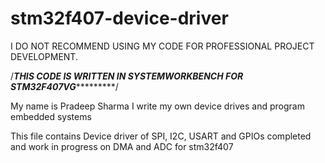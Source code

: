 # stm32f407-device-driver
I DO NOT RECOMMEND USING MY CODE FOR PROFESSIONAL PROJECT DEVELOPMENT.

/***********THIS CODE IS WRITTEN IN SYSTEMWORKBENCH FOR STM32F407VG********************/

My name is Pradeep Sharma I write my own device drives and program embedded systems

This file contains Device driver of SPI, I2C, USART and GPIOs completed and work in progress on DMA and ADC for stm32f407





